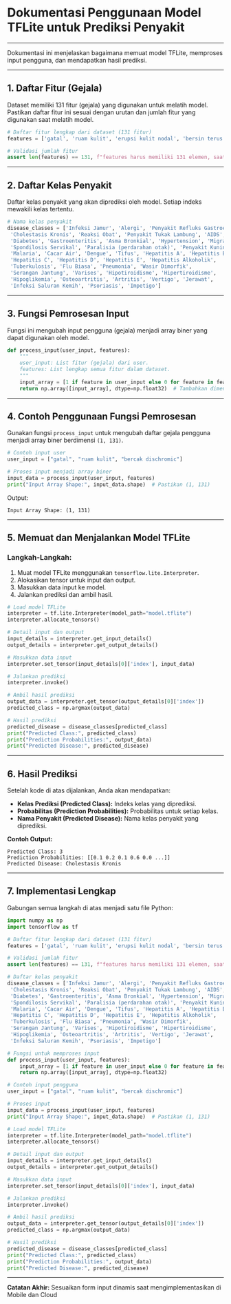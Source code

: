 # Dokumentasi Penggunaan Model TFLite untuk Prediksi Penyakit

---

Dokumentasi ini menjelaskan bagaimana memuat model TFLite, memproses input pengguna, dan mendapatkan hasil prediksi.

---

## **1. Daftar Fitur (Gejala)**

Dataset memiliki 131 fitur (gejala) yang digunakan untuk melatih model. Pastikan daftar fitur ini sesuai dengan urutan dan jumlah fitur yang digunakan saat melatih model.

```python
# Daftar fitur lengkap dari dataset (131 fitur)
features = ['gatal', 'ruam kulit', 'erupsi kulit nodal', 'bersin terus menerus', 'menggigil', 'kedinginan', 'nyeri sendi', 'nyeri perut', 'asam lambung', 'luka di lidah', 'penyusutan otot', 'muntah', 'sensasi terbakar saat buang air kecil', 'bercak saat buang air kecil', 'kelelahan', 'penambahan berat badan', 'kecemasan', 'tangan dan kaki dingin', 'perubahan mood', 'penurunan berat badan', 'gelisah', 'lesu', 'bercak di tenggorokan', 'gula darah tidak teratur', 'batuk', 'demam tinggi', 'mata cekung', 'sesak napas', 'berkeringat', 'dehidrasi', 'gangguan pencernaan', 'sakit kepala', 'kulit kekuningan', 'urine gelap', 'mual', 'hilang nafsu makan', 'nyeri di belakang mata', 'sakit punggung', 'sembelit', 'sakit perut', 'diare', 'demam ringan', 'urine kuning', 'mata kuning', 'gagal hati akut', 'pembengkakan perut', 'kelenjar getah bening bengkak', 'kelelahan', 'penglihatan buram', 'dahak', 'iritasi tenggorokan', 'mata merah', 'tekanan sinus', 'pilek', 'hidung tersumbat', 'nyeri dada', 'kelemahan di anggota tubuh', 'detak jantung cepat', 'nyeri saat buang air besar', 'nyeri di area anus', 'tinja berdarah', 'iritasi di anus', 'nyeri leher', 'pusing', 'kram', 'memar', 'obesitas', 'kaki bengkak', 'pembuluh darah bengkak', 'wajah dan mata bengkak', 'tiroid membesar', 'kuku rapuh', 'pembengkakan ekstremitas', 'rasa lapar berlebihan', 'kontak di luar nikah', 'bibir kering dan bertingling', 'bicara cadel', 'nyeri lutut', 'nyeri sendi pinggul', 'kelemahan otot', 'leher kaku', 'sendi bengkak', 'kekakuan pergerakan', 'gerakan berputar', 'kehilangan keseimbangan', 'ketidakstabilan', 'kelemahan satu sisi tubuh', 'hilang indra penciuman', 'ketidaknyamanan kandung kemih', 'bau urine menyengat', 'rasa ingin buang air kecil terus', 'gas keluar', 'gatal dalam', 'penampilan toksik', 'depresi', 'iritabilitas', 'nyeri otot', 'altered sensorium', 'bintik merah di tubuh', 'nyeri perut', 'menstruasi tidak normal', 'bercak dischromic', 'mata berair', 'nafsu makan meningkat', 'poliuria', 'riwayat keluarga', 'dahak lendir', 'dahak berkarat', 'kurang konsentrasi', 'gangguan penglihatan', 'menerima transfusi darah', 'menerima suntikan tidak steril', 'koma', 'pendarahan lambung', 'pembesaran perut', 'riwayat konsumsi alkohol', 'kelebihan cairan', 'darah di dahak', 'vena menonjol di betis', 'palpitasi', 'nyeri saat berjalan', 'jerawat bernanah', 'komedo', 'bekas luka', 'kulit mengelupas', 'debu seperti perak', 'lekukan kecil di kuku', 'kuku meradang', 'lepuh', 'luka merah di hidung', 'kerak kuning mengalir']

# Validasi jumlah fitur
assert len(features) == 131, f"features harus memiliki 131 elemen, saat ini memiliki: {len(features)}"

```

---

## **2. Daftar Kelas Penyakit**

Daftar kelas penyakit yang akan diprediksi oleh model. Setiap indeks mewakili kelas tertentu.

```python
# Nama kelas penyakit
disease_classes = ['Infeksi Jamur', 'Alergi', 'Penyakit Refluks Gastroesofagus (GERD)',
 'Cholestasis Kronis', 'Reaksi Obat', 'Penyakit Tukak Lambung', 'AIDS',
 'Diabetes', 'Gastroenteritis', 'Asma Bronkial', 'Hypertension', 'Migrain',
 'Spondilosis Servikal', 'Paralisia (perdarahan otak)', 'Penyakit Kuning',
 'Malaria', 'Cacar Air', 'Dengue', 'Tifus', 'Hepatitis A', 'Hepatitis B',
 'Hepatitis C', 'Hepatitis D', 'Hepatitis E', 'Hepatitis Alkoholik',
 'Tuberkulosis', 'Flu Biasa', 'Pneumonia', 'Wasir Dimorfik',
 'Serangan Jantung', 'Varises', 'Hipotiroidisme', 'Hipertiroidisme',
 'Hipoglikemia', 'Osteoartritis', 'Artritis', 'Vertigo', 'Jerawat',
 'Infeksi Saluran Kemih', 'Psoriasis', 'Impetigo']

```

---

## **3. Fungsi Pemrosesan Input**

Fungsi ini mengubah input pengguna (gejala) menjadi array biner yang dapat digunakan oleh model.

```python
def process_input(user_input, features):
    """
    user_input: List fitur (gejala) dari user.
    features: List lengkap semua fitur dalam dataset.
    """
    input_array = [1 if feature in user_input else 0 for feature in features]
    return np.array([input_array], dtype=np.float32)  # Tambahkan dimensi batch

```

---

## **4. Contoh Penggunaan Fungsi Pemrosesan**

Gunakan fungsi `process_input` untuk mengubah daftar gejala pengguna menjadi array biner berdimensi `(1, 131)`.

```python
# Contoh input user
user_input = ["gatal", "ruam kulit", "bercak dischromic"]

# Proses input menjadi array biner
input_data = process_input(user_input, features)
print("Input Array Shape:", input_data.shape)  # Pastikan (1, 131)

```

Output:

```
Input Array Shape: (1, 131)

```

---

## **5. Memuat dan Menjalankan Model TFLite**

### **Langkah-Langkah**:

1. Muat model TFLite menggunakan `tensorflow.lite.Interpreter`.
2. Alokasikan tensor untuk input dan output.
3. Masukkan data input ke model.
4. Jalankan prediksi dan ambil hasil.

```python
# Load model TFLite
interpreter = tf.lite.Interpreter(model_path="model.tflite")
interpreter.allocate_tensors()

# Detail input dan output
input_details = interpreter.get_input_details()
output_details = interpreter.get_output_details()

# Masukkan data input
interpreter.set_tensor(input_details[0]['index'], input_data)

# Jalankan prediksi
interpreter.invoke()

# Ambil hasil prediksi
output_data = interpreter.get_tensor(output_details[0]['index'])
predicted_class = np.argmax(output_data)

# Hasil prediksi
predicted_disease = disease_classes[predicted_class]
print("Predicted Class:", predicted_class)
print("Prediction Probabilities:", output_data)
print("Predicted Disease:", predicted_disease)

```

---

## **6. Hasil Prediksi**

Setelah kode di atas dijalankan, Anda akan mendapatkan:

- **Kelas Prediksi (Predicted Class):** Indeks kelas yang diprediksi.
- **Probabilitas (Prediction Probabilities):** Probabilitas untuk setiap kelas.
- **Nama Penyakit (Predicted Disease):** Nama kelas penyakit yang diprediksi.

**Contoh Output:**

```
Predicted Class: 3
Prediction Probabilities: [[0.1 0.2 0.1 0.6 0.0 ...]]
Predicted Disease: Cholestasis Kronis

```

---

## **7. Implementasi Lengkap**

Gabungan semua langkah di atas menjadi satu file Python:

```python
import numpy as np
import tensorflow as tf

# Daftar fitur lengkap dari dataset (131 fitur)
features = ['gatal', 'ruam kulit', 'erupsi kulit nodal', 'bersin terus menerus', 'menggigil', 'kedinginan', 'nyeri sendi', 'nyeri perut', 'asam lambung', 'luka di lidah', 'penyusutan otot', 'muntah', 'sensasi terbakar saat buang air kecil', 'bercak saat buang air kecil', 'kelelahan', 'penambahan berat badan', 'kecemasan', 'tangan dan kaki dingin', 'perubahan mood', 'penurunan berat badan', 'gelisah', 'lesu', 'bercak di tenggorokan', 'gula darah tidak teratur', 'batuk', 'demam tinggi', 'mata cekung', 'sesak napas', 'berkeringat', 'dehidrasi', 'gangguan pencernaan', 'sakit kepala', 'kulit kekuningan', 'urine gelap', 'mual', 'hilang nafsu makan', 'nyeri di belakang mata', 'sakit punggung', 'sembelit', 'sakit perut', 'diare', 'demam ringan', 'urine kuning', 'mata kuning', 'gagal hati akut', 'pembengkakan perut', 'kelenjar getah bening bengkak', 'kelelahan', 'penglihatan buram', 'dahak', 'iritasi tenggorokan', 'mata merah', 'tekanan sinus', 'pilek', 'hidung tersumbat', 'nyeri dada', 'kelemahan di anggota tubuh', 'detak jantung cepat', 'nyeri saat buang air besar', 'nyeri di area anus', 'tinja berdarah', 'iritasi di anus', 'nyeri leher', 'pusing', 'kram', 'memar', 'obesitas', 'kaki bengkak', 'pembuluh darah bengkak', 'wajah dan mata bengkak', 'tiroid membesar', 'kuku rapuh', 'pembengkakan ekstremitas', 'rasa lapar berlebihan', 'kontak di luar nikah', 'bibir kering dan bertingling', 'bicara cadel', 'nyeri lutut', 'nyeri sendi pinggul', 'kelemahan otot', 'leher kaku', 'sendi bengkak', 'kekakuan pergerakan', 'gerakan berputar', 'kehilangan keseimbangan', 'ketidakstabilan', 'kelemahan satu sisi tubuh', 'hilang indra penciuman', 'ketidaknyamanan kandung kemih', 'bau urine menyengat', 'rasa ingin buang air kecil terus', 'gas keluar', 'gatal dalam', 'penampilan toksik', 'depresi', 'iritabilitas', 'nyeri otot', 'altered sensorium', 'bintik merah di tubuh', 'nyeri perut', 'menstruasi tidak normal', 'bercak dischromic', 'mata berair', 'nafsu makan meningkat', 'poliuria', 'riwayat keluarga', 'dahak lendir', 'dahak berkarat', 'kurang konsentrasi', 'gangguan penglihatan', 'menerima transfusi darah', 'menerima suntikan tidak steril', 'koma', 'pendarahan lambung', 'pembesaran perut', 'riwayat konsumsi alkohol', 'kelebihan cairan', 'darah di dahak', 'vena menonjol di betis', 'palpitasi', 'nyeri saat berjalan', 'jerawat bernanah', 'komedo', 'bekas luka', 'kulit mengelupas', 'debu seperti perak', 'lekukan kecil di kuku', 'kuku meradang', 'lepuh', 'luka merah di hidung', 'kerak kuning mengalir']

# Validasi jumlah fitur
assert len(features) == 131, f"features harus memiliki 131 elemen, saat ini memiliki: {len(features)}"

# Daftar kelas penyakit
disease_classes = ['Infeksi Jamur', 'Alergi', 'Penyakit Refluks Gastroesofagus (GERD)',
 'Cholestasis Kronis', 'Reaksi Obat', 'Penyakit Tukak Lambung', 'AIDS',
 'Diabetes', 'Gastroenteritis', 'Asma Bronkial', 'Hypertension', 'Migrain',
 'Spondilosis Servikal', 'Paralisia (perdarahan otak)', 'Penyakit Kuning',
 'Malaria', 'Cacar Air', 'Dengue', 'Tifus', 'Hepatitis A', 'Hepatitis B',
 'Hepatitis C', 'Hepatitis D', 'Hepatitis E', 'Hepatitis Alkoholik',
 'Tuberkulosis', 'Flu Biasa', 'Pneumonia', 'Wasir Dimorfik',
 'Serangan Jantung', 'Varises', 'Hipotiroidisme', 'Hipertiroidisme',
 'Hipoglikemia', 'Osteoartritis', 'Artritis', 'Vertigo', 'Jerawat',
 'Infeksi Saluran Kemih', 'Psoriasis', 'Impetigo']

# Fungsi untuk memproses input
def process_input(user_input, features):
    input_array = [1 if feature in user_input else 0 for feature in features]
    return np.array([input_array], dtype=np.float32)

# Contoh input pengguna
user_input = ["gatal", "ruam kulit", "bercak dischromic"]

# Proses input
input_data = process_input(user_input, features)
print("Input Array Shape:", input_data.shape)  # Pastikan (1, 131)

# Load model TFLite
interpreter = tf.lite.Interpreter(model_path="model.tflite")
interpreter.allocate_tensors()

# Detail input dan output
input_details = interpreter.get_input_details()
output_details = interpreter.get_output_details()

# Masukkan data input
interpreter.set_tensor(input_details[0]['index'], input_data)

# Jalankan prediksi
interpreter.invoke()

# Ambil hasil prediksi
output_data = interpreter.get_tensor(output_details[0]['index'])
predicted_class = np.argmax(output_data)

# Hasil prediksi
predicted_disease = disease_classes[predicted_class]
print("Predicted Class:", predicted_class)
print("Prediction Probabilities:", output_data)
print("Predicted Disease:", predicted_disease)

```

---

**Catatan Akhir:**
Sesuaikan form input dinamis saat mengimplementasikan di Mobile dan Cloud
